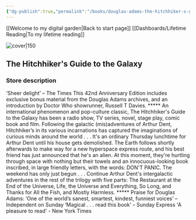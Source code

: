```yaml
---
{"dg-publish":true,"permalink":"/books/douglas-adams-the-hitchhiker-s-guide-to-the-galaxy/","title":"The Hitchhiker's Guide to the Galaxy"}
---
```


[[Welcome to my digital garden\|Back to start page]]
[[Dashboards/Lifetime Reading\|To my lifetime reading]]



![cover|150](http://books.google.com/books/content?id=DmUr6q1EDYMC&printsec=frontcover&img=1&zoom=1&edge=curl&source=gbs_api)

## The Hitchhiker's Guide to the Galaxy


### Store description

‘Sheer delight’ – The Times This 42nd Anniversary Edition includes exclusive bonus material from the Douglas Adams archives, and an introduction by Doctor Who showrunner, Russell T Davies. ***** An international phenomenon and pop-culture classic, The Hitchhiker's Guide to the Galaxy has been a radio show, TV series, novel, stage play, comic book and film. Following the galactic (mis)adventures of Arthur Dent, Hitchhiker’s in its various incarnations has captured the imaginations of curious minds around the world . . . It's an ordinary Thursday lunchtime for Arthur Dent until his house gets demolished. The Earth follows shortly afterwards to make way for a new hyperspace express route, and his best friend has just announced that he's an alien. At this moment, they're hurtling through space with nothing but their towels and an innocuous-looking book inscribed, in large friendly letters, with the words: DON'T PANIC. The weekend has only just begun . . . Continue Arthur Dent's intergalactic adventures in the rest of the trilogy with five parts: The Restaurant at the End of the Universe, Life, the Universe and Everything, So Long, and Thanks for All the Fish, and Mostly Harmless. ***** Praise for Douglas Adams: ‘One of the world’s sanest, smartest, kindest, funniest voices’ – Independent on Sunday ‘Magical . . . read this book’ – Sunday Express 'A pleasure to read' - New York Times


```